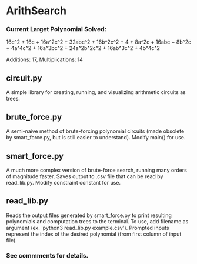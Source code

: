 # ArithSearch

### Current Larget Polynomial Solved:
16c^2 + 16c + 16a^2c^2 + 32abc^2 + 16b^2c^2 + 4 + 8a^2c + 16abc + 8b^2c + 4a^4c^2 + 16a^3bc^2 + 24a^2b^2c^2 + 16ab^3c^2 + 4b^4c^2

Additions: 17,
Multiplications: 14

## circuit.py
A simple library for creating, running, and visualizing arithmetic circuits as trees.

## brute_force.py
A semi-naive method of brute-forcing polynomial circuits (made obsolete by smart_force.py, but is still easier to understand). Modify main() for use.

## smart_force.py
A much more complex version of brute-force search, running many orders of magnitude faster. Saves output to .csv file that can be read by read_lib.py. Modify constraint constant for use.

## read_lib.py
Reads the output files generated by smart_force.py to print resulting polynomials and computation trees to the terminal. To use, add filename as argument (ex. 'python3 read_lib.py example.csv'). Prompted inputs represent the index of the desired polynomial (from first column of input file).

### See commments for details.
